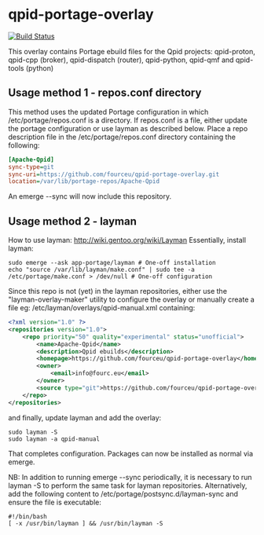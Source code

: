 # qpid-portage-overlay
[![Build Status](https://travis-ci.org/fourceu/qpid-portage-overlay.svg?branch=develop)](https://travis-ci.org/fourceu/qpid-portage-overlay)

This overlay contains Portage ebuild files for the Qpid projects: qpid-proton, qpid-cpp (broker), qpid-dispatch (router), qpid-python, qpid-qmf and qpid-tools (python)

## Usage method 1 - repos.conf directory
This method uses the updated Portage configuration in which /etc/portage/repos.conf is a directory. If repos.conf is a file, either update the portage configuration or use layman as described below.
Place a repo description file in the /etc/portage/repos.conf directory containing the following:
```ini
[Apache-Qpid]
sync-type=git
sync-uri=https://github.com/fourceu/qpid-portage-overlay.git
location=/var/lib/portage-repos/Apache-Qpid
```
An emerge --sync will now include this repository.

## Usage method 2 - layman

How to use layman: http://wiki.gentoo.org/wiki/Layman
Essentially, install layman:
```Shell
sudo emerge --ask app-portage/layman # One-off installation
echo "source /var/lib/layman/make.conf" | sudo tee -a /etc/portage/make.conf > /dev/null # One-off configuration
```
Since this repo is not (yet) in the layman repositories, either use the "layman-overlay-maker" utility to configure the overlay or manually create a file eg: /etc/layman/overlays/qpid-manual.xml containing:
```xml
<?xml version="1.0" ?>
<repositories version="1.0">
    <repo priority="50" quality="experimental" status="unofficial">
        <name>Apache-Qpid</name>
        <description>Qpid ebuilds</description>
        <homepage>https://github.com/fourceu/qpid-portage-overlay</homepage>
        <owner>
            <email>info@fourc.eu</email>
        </owner>
        <source type="git">https://github.com/fourceu/qpid-portage-overlay.git</source>
    </repo>
</repositories>
```
and finally, update layman and add the overlay:
```Shell
sudo layman -S
sudo layman -a qpid-manual
```

That completes configuration. Packages can now be installed as normal via emerge.

NB: In addition to running emerge --sync periodically, it is necessary to run layman -S to perform the same task for layman repositories. Alternatively, add the following content to /etc/portage/postsync.d/layman-sync and ensure the file is executable:
```Shell
#!/bin/bash
[ -x /usr/bin/layman ] && /usr/bin/layman -S
```

